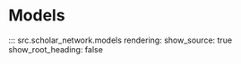 # Models

::: src.scholar_network.models
    rendering:
        show_source: true
        show_root_heading: false

